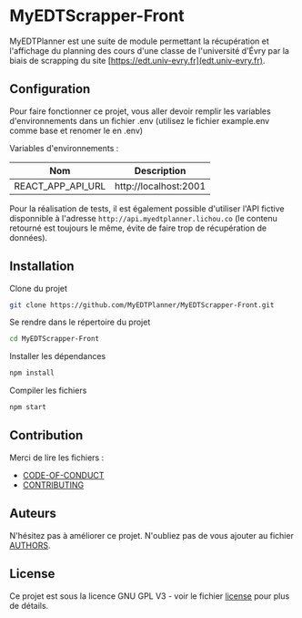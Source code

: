 # MyEDTScrapper-Front

MyEDTPlanner est une suite de module permettant la récupération et l'affichage du planning des cours d'une classe de l'université d'Évry par la biais de scrapping du site [https://edt.univ-evry.fr](edt.univ-evry.fr).

## Configuration

Pour faire fonctionner ce projet, vous aller devoir remplir les variables d'environnements dans un fichier .env (utilisez le fichier example.env comme base et renomer le en .env)

Variables d'environnements :

| Nom               | Description                      |
|-------------------|----------------------------------|
| REACT_APP_API_URL | http://localhost:2001            |

Pour la réalisation de tests, il est également possible d'utiliser l'API fictive disponnible à l'adresse `http://api.myedtplanner.lichou.co` (le contenu retourné est toujours le même, évite de faire trop de récupération de données).

## Installation

Clone du projet
```bash
git clone https://github.com/MyEDTPlanner/MyEDTScrapper-Front.git
```

Se rendre dans le répertoire du projet
```bash
cd MyEDTScrapper-Front
````

Installer les dépendances
```bash
npm install
```

Compiler les fichiers
```bash
npm start
```

## Contribution

Merci de lire les fichiers :
* [CODE-OF-CONDUCT](https://github.com/MyEDTPlanner/MyEDTScrapper-Front/blob/19-ajout-dun-code-de-conduite/CODE-OF-CONDUCT.md)
* [CONTRIBUTING](https://github.com/MyEDTPlanner/MyEDTScrapper-Front/blob/main/CONTRIBUTING.md)

## Auteurs
N'hésitez pas à améliorer ce projet. N'oubliez pas de vous ajouter au fichier [AUTHORS](https://github.com/MyEDTPlanner/MyEDTScrapper-Front/blob/21-ajout-dun-fichier-AUTHORS/AUTHORS).

## License

Ce projet est sous la licence GNU GPL V3 - voir le fichier [license](https://github.com/MyEDTPlanner/MyEDTScrapper-Front/blob/14-ajout-dune-licence/License) pour plus de détails.
